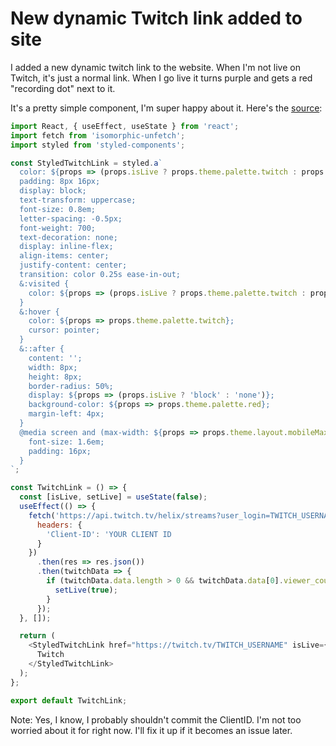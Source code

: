 # New dynamic Twitch link added to site

I added a new dynamic twitch link to the website. When I'm not live on Twitch, it's just a normal link. When I go live it turns purple and gets a red "recording dot" next to it. 

It's a pretty simple component, I'm super happy about it. Here's the [source](https://github.com/sneakycrow/website/blob/master/components/twitchLink.js): 

```javascript
import React, { useEffect, useState } from 'react';
import fetch from 'isomorphic-unfetch';
import styled from 'styled-components';

const StyledTwitchLink = styled.a`
  color: ${props => (props.isLive ? props.theme.palette.twitch : props.theme.palette.black)};
  padding: 8px 16px;
  display: block;
  text-transform: uppercase;
  font-size: 0.8em;
  letter-spacing: -0.5px;
  font-weight: 700;
  text-decoration: none;
  display: inline-flex;
  align-items: center;
  justify-content: center;
  transition: color 0.25s ease-in-out;
  &:visited {
    color: ${props => (props.isLive ? props.theme.palette.twitch : props.theme.palette.black)};
  }
  &:hover {
    color: ${props => props.theme.palette.twitch};
    cursor: pointer;
  }
  &::after {
    content: '';
    width: 8px;
    height: 8px;
    border-radius: 50%;
    display: ${props => (props.isLive ? 'block' : 'none')};
    background-color: ${props => props.theme.palette.red};
    margin-left: 4px;
  }
  @media screen and (max-width: ${props => props.theme.layout.mobileMaxWidth}) {
    font-size: 1.6em;
    padding: 16px;
  }
`;

const TwitchLink = () => {
  const [isLive, setLive] = useState(false);
  useEffect(() => {
    fetch('https://api.twitch.tv/helix/streams?user_login=TWITCH_USERNAME', {
      headers: {
        'Client-ID': 'YOUR CLIENT ID
      }
    })
      .then(res => res.json())
      .then(twitchData => {
        if (twitchData.data.length > 0 && twitchData.data[0].viewer_count !== null) {
          setLive(true);
        }
      });
  }, []);

  return (
    <StyledTwitchLink href="https://twitch.tv/TWITCH_USERNAME" isLive={isLive}>
      Twitch
    </StyledTwitchLink>
  );
};

export default TwitchLink;
```

Note: Yes, I know, I probably shouldn't commit the ClientID. I'm not too worried about it for right now.
I'll fix it up if it becomes an issue later.
